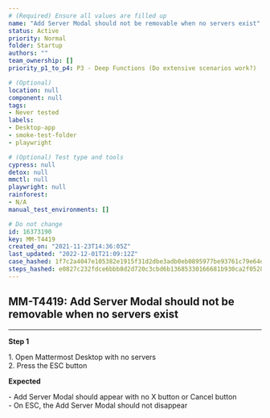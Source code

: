 ```yaml
---
# (Required) Ensure all values are filled up
name: "Add Server Modal should not be removable when no servers exist"
status: Active
priority: Normal
folder: Startup
authors: ""
team_ownership: []
priority_p1_to_p4: P3 - Deep Functions (Do extensive scenarios work?)

# (Optional)
location: null
component: null
tags: 
- Never tested
labels: 
- Desktop-app
- smoke-test-folder
- playwright

# (Optional) Test type and tools
cypress: null
detox: null
mmctl: null
playwright: null
rainforest: 
- N/A
manual_test_environments: []

# Do not change
id: 16373190
key: MM-T4419
created_on: "2021-11-23T14:36:05Z"
last_updated: "2022-12-01T21:09:12Z"
case_hashed: 1f7c2a4047e105382e1915f31d2dbe3adb0eb0895977be93761c79e64d87d691bdbe9cb0b71b3e46d6c22c4af36697e7
steps_hashed: e0827c232fdce6bbb8d2d720c3cbd6b13685330166681b930ca2f05281708f0931fe817645079d42e975a31d1639dc0b
---
```


<!-- (Auto-generated) Based on frontmatter's "key" and "name" -->

## MM-T4419: Add Server Modal should not be removable when no servers exist

---

**Step 1**

1\. Open Mattermost Desktop with no servers\
2\. Press the ESC button

**Expected**

\- Add Server Modal should appear with no X button or Cancel button\
\- On ESC, the Add Server Modal should not disappear
